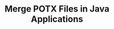---
############################# Static ############################
layout: "autogen"
draft: false
path: "merger/java/potx/"
otherformats: PDF BMP CSV DOC DOCM DOCX DOT DOTM DOTX EPUB Excel HTML Image MHT MHTML ODP ODS ODT OTP OTT PNG POTM PPS PPSM PPSX PPT PPTM PPTX PS RTF TEX TIF TIFF TSV TXT VDX Visio VSDM VSDX VSSX VSSM VSTM VSTX VSX VTX Web Word Worksheet XLAM XLS XLSB XLSM XLSX XLT XLTM XLTX XPS

############################# Head ############################
head_title: "Merge POTX Files via Java & J2SE Documents Merger API"
head_description: "Merge multiple POTX files into a single file using Java documents merger API with all data, style and formatting as the source documents."

############################# Header ############################
title: "Merge POTX Files in Java Applications"
description: "Merge multiple POTX files into a single file using Java documents merger API. Merge selected pages or page ranges from various source documents into a single resultant document with all data, style and formatting as the source documents."

############################# SubMenu ############################
submenu:
    enable: true

############################# About ############################
about:
    enable: true
    title: "GroupDocs.Merger for Java API"
    content: |
        GroupDocs.Merger for Java library offers a simple solution to safely merge & split between a wide range of document formats including PDF, Microsoft Office (Word, Excel, PowerPoint, OneNote), OpenDocument, HTML, images and many others within .NET applications. By adding just a few lines of the code, perform several document operations such as move, remove, rotate, swap, extract or change the orientation of pages within the documents. The documents merging API also supports previewing document pages as an image to analyse the document structure, formatting and content on the page.
        
        GroupDocs.Merger APIs are well supported on all major operating systems and Java versions including J2SE 7.0 (1.7), J2SE 8.0 (1.8) and Java 10.

############################# Steps ############################
steps:
    enable: true
    title_left: "Merge Two or More POTX Files in Java"
    content_left: |
        [GroupDocs.Merger](https://products.groupdocs.com/merger/java/) makes it easy for Java developers to merge multiple POTX files by implementing a few easy steps.

        *   Create an instance of **Merger** class and load POTX file.
        *   Call **Join** method of **Merger** class instance and load another POTX file.
        *   Call **Save** method of **Merger** class instance to save the merged document.
        
    title_right: "System Requirements"
    content_right: |
        Before executing the code example below, please make sure that you have the following prerequisites installed on your system.

        *   Operating Systems: Microsoft Windows, Linux, MacOS
        *   Development Environments: NetBeans, IntelliJ IDEA, Eclipse
        *   Frameworks: Java 7 (1.7) and above
        *   Download the latest version of GroupDocs.Merger for Java from [Maven](https://repository.groupdocs.com/webapp/#/artifacts/browse/tree/General/repo/com/groupdocs/groupdocs-merger)
        
    code: |
        ```java
        // Merge POTX files using GroupDocs.Merger for Java API
        // Instantiate Merger with input POTX document
        Merger merger = new Merger("input_1.potx");
        
        // Call Join method of Merger class instance and pass second source document path
        merger.join("input_2.potx");
            
        // Call Save method of Merger class instance to save merged document
        merger.save("merged-file.potx");        
        ```        


demos:
    enable: true
        

about_formats:
    enable: true


more_formats:
    enable: true


back_to_top:
    enable: true
---